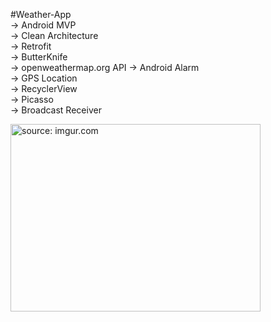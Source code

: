 #Weather-App </br>
-> Android MVP </br>
-> Clean Architecture </br> 
-> Retrofit </br>
-> ButterKnife </br>
-> openweathermap.org API 
-> Android Alarm </br>
-> GPS Location </br>
-> RecyclerView </br>
-> Picasso  </br>
-> Broadcast Receiver </br>


<img src="https://i.imgur.com/l4LdDgX.png" title="source: imgur.com" height="300" width="400" />
